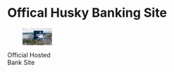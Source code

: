 # Offical Husky Banking Site

<div style="display: grid; grid-template-columns: repeat(3, 1fr); gap: 50px;">

  <div style="display: flex; flex-direction: column; justify-content: center; align-items: center;">
    <img src="./Phishing Husky Banking Attack/Snapshots/Offical_Banking_Site.PNG" alt="Official Bank Site" style="width: 50%; height: auto;">
    <p>Official Hosted Bank Site</p>
  </div>

</div>
